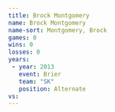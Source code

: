 ```yaml
---
title: Brock Montgomery
name: Brock Montgomery
name-sort: Montgomery, Brock
games: 0
wins: 0
losses: 0
years:
 - year: 2013
   event: Brier
   team: "SK"
   position: Alternate
vs:
---
```

